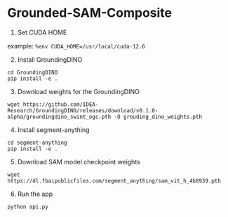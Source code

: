 # Grounded-SAM-Composite

1. Set CUDA HOME

example: `%env CUDA_HOME=/usr/local/cuda-12.6`

2. Install GroundingDINO

```shell
cd GroundingDINO
pip install -e .
```

3. Download weights for the GroundingDINO

```shell
wget https://github.com/IDEA-Research/GroundingDINO/releases/download/v0.1.0-alpha/groundingdino_swint_ogc.pth -O grouding_dino_weights.pth
```

4. Install segment-anything

```shell
cd segment-anything
pip install -e .
```

5. Download SAM model checkpoint weights

```shell
wget https://dl.fbaipublicfiles.com/segment_anything/sam_vit_h_4b8939.pth
```

6. Run the app

```shell
python api.py
```
